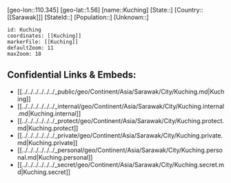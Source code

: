 ﻿---
location: [1.56,110.345]
mapzoom: [7,12] 
mapmarker: city 
type: City
tags:
- geo/City


SpocWebEntityId: 139691
isDeleted: false
confidential: public

---
[geo-lon::110.345]
[geo-lat::1.56]
[name::Kuching]
[State::]
[Country::[[Sarawak]]]
[StateId::]
[Population::]
[Unknown::]


```leaflet
id: Kuching
coordinates: [[Kuching]]
markerFile: [[Kuching]]
defaultZoom: 11 
maxZoom: 18
```


## Confidential Links & Embeds: 
- [[../../../../../../_public/geo/Continent/Asia/Sarawak/City/Kuching.md|Kuching]] 
- [[../../../../../../_internal/geo/Continent/Asia/Sarawak/City/Kuching.internal.md|Kuching.internal]] 
- [[../../../../../../_protect/geo/Continent/Asia/Sarawak/City/Kuching.protect.md|Kuching.protect]] 
- [[../../../../../../_private/geo/Continent/Asia/Sarawak/City/Kuching.private.md|Kuching.private]] 
- [[../../../../../../_personal/geo/Continent/Asia/Sarawak/City/Kuching.personal.md|Kuching.personal]] 
- [[../../../../../../_secret/geo/Continent/Asia/Sarawak/City/Kuching.secret.md|Kuching.secret]] 
